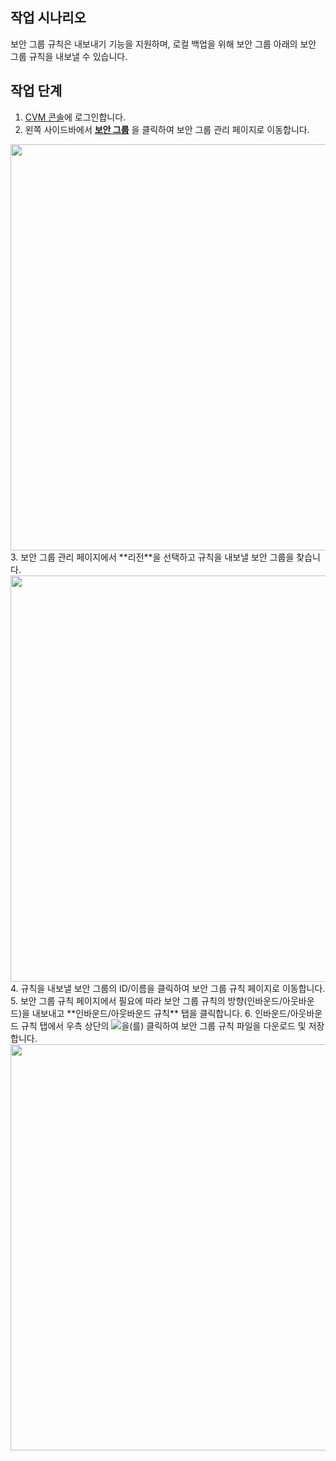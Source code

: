 ## 작업 시나리오

보안 그룹 규칙은 내보내기 기능을 지원하며, 로컬 백업을 위해 보안 그룹 아래의 보안 그룹 규칙을 내보낼 수 있습니다.

## 작업 단계

1. [CVM 콘솔](https://console.cloud.tencent.com/cvm/index)에 로그인합니다.
2. 왼쪽 사이드바에서 **[보안 그룹](https://console.cloud.tencent.com/cvm/securitygroup)** 을 클릭하여 보안 그룹 관리 페이지로 이동합니다.
<img style="width:650px; max-width: inherit;" src="https://staticintl.cloudcachetci.com/yehe/backend-news/VPh6947_%E4%BC%81%E4%B8%9A%E5%BE%AE%E4%BF%A1%E6%88%AA%E5%9B%BE_20230421161445.png" />
3. 보안 그룹 관리 페이지에서 **리전**을 선택하고 규칙을 내보낼 보안 그룹을 찾습니다.
<img style="width:650px; max-width: inherit;" src="https://staticintl.cloudcachetci.com/yehe/backend-news/mm9C007_%E4%BC%81%E4%B8%9A%E5%BE%AE%E4%BF%A1%E6%88%AA%E5%9B%BE_20230421161607.png" />
4. 규칙을 내보낼 보안 그룹의 ID/이름을 클릭하여 보안 그룹 규칙 페이지로 이동합니다.
5. 보안 그룹 규칙 페이지에서 필요에 따라 보안 그룹 규칙의 방향(인바운드/아웃바운드)을 내보내고 **인바운드/아웃바운드 규칙** 탭을 클릭합니다.
6. 인바운드/아웃바운드 규칙 탭에서 우측 상단의 <img src="https://main.qcloudimg.com/raw/cea73c3a873320c8451955ce1073683d.png"></img>을(를) 클릭하여 보안 그룹 규칙 파일을 다운로드 및 저장합니다.

<img style="width:650px; max-width: inherit;" src="https://staticintl.cloudcachetci.com/yehe/backend-news/KBg6345_%E4%BC%81%E4%B8%9A%E5%BE%AE%E4%BF%A1%E6%88%AA%E5%9B%BE_20230421161955.png" />


